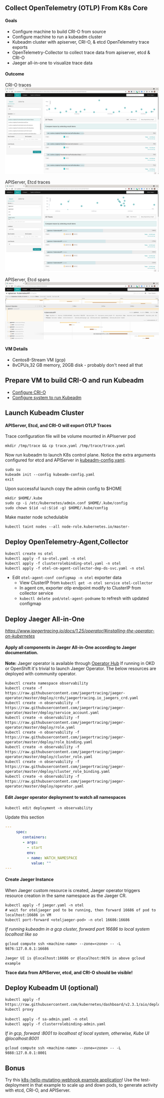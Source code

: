 ## Collect OpenTelemetry (OTLP) From K8s Core

#### Goals

* Configure machine to build CRI-O from source
* Configure machine to run a kubeadm cluster
* Kubeadm cluster with apiserver, CRI-O, & etcd OpenTelemetry trace exports
* OpenTelemetry-Collector to collect trace data from apiserver, etcd & CRI-O
* Jaeger all-in-one to visualize trace data

#### Outcome

CRI-O traces
![CRI-O Traces](images/crio-trace.png)

APIServer, Etcd traces
![APIServer & Etcd Traces](images/apiserver-etcd-trace-overview.png)

APIServer, Etcd spans
![APIServer, Etcd Spans](images/apiserver-etcd-trace.png)

#### VM Details

* Centos8-Stream VM (gcp)
* 8vCPUs,32 GB memory, 20GB disk - probably don't need all that

## Prepare VM to build CRI-O and run Kubeadm

* [Configure CRI-O](https://github.com/sallyom/otel-kubeadm/blob/main/crio-build-centos-8.md)
* [Configure system to run Kubeadm](https://github.com/sallyom/otel-kubeadm/blob/main/kubeadm-setup.md)


## Launch Kubeadm Cluster

#### APIServer, Etcd, and CRI-O will export OTLP Traces

Trace configuration file will be volume mounted in APIserver pod

```shell
mkdir /tmp/trace && cp trace.yaml /tmp/trace/trace.yaml
```

Now run kubeadm to launch K8s control plane. Notice the extra arguments
configured for etcd and APIServer in [kubeadm-config.yaml](https://github.com/sallyom/otel-kubeadm/blob/main/kubeadm-config.yaml).

```shell
sudo su
kubeadm init --config kubeadm-config.yaml
exit
```

Upon successful launch copy the admin config to $HOME

```shell
mkdir $HOME/.kube
sudo cp -i /etc/kubernetes/admin.conf $HOME/.kube/config
sudo chown $(id -u):$(id -g) $HOME/.kube/config
```

Make master node schedulable

```shell
kubectl taint nodes --all node-role.kubernetes.io/master-
```

## Deploy OpenTelemetry-Agent,Collector

```shell
kubectl create ns otel
kubectl apply -f sa-otel.yaml -n otel
kubectl apply -f clusterrolebinding-otel.yaml -n otel 
kubectl apply -f otel-cm-agent-collector-dep-ds-svc.yaml -n otel
```

* Edit `otel-agent-conf configmap -n otel` exporter data
    * View ClusterIP from `kubectl get -n otel service otel-collector`
    * In agent cm, exporter otlp endpoint modify to ClusterIP from collector service
    * `kubectl delete pod/otel-agent-podname` to refresh with updated configmap

## Deploy Jaeger All-in-One
*https://www.jaegertracing.io/docs/1.25/operator/#installing-the-operator-on-kubernetes*

#### Apply all components in Jaeger All-in-One according to Jaeger documentation.

**Note:** Jaeger operator is available through [Operator Hub](https://operatorhub.io/)
If running in OKD or OpenShift it's trivial to launch Jaeger Operator. The below resources are
deployed with community operator.

```shell
kubectl create namespace observability
kubectl create -f https://raw.githubusercontent.com/jaegertracing/jaeger-operator/master/deploy/crds/jaegertracing.io_jaegers_crd.yaml 
kubectl create -n observability -f https://raw.githubusercontent.com/jaegertracing/jaeger-operator/master/deploy/service_account.yaml
kubectl create -n observability -f https://raw.githubusercontent.com/jaegertracing/jaeger-operator/master/deploy/role.yaml
kubectl create -n observability -f https://raw.githubusercontent.com/jaegertracing/jaeger-operator/master/deploy/role_binding.yaml
kubectl create -n observability -f https://raw.githubusercontent.com/jaegertracing/jaeger-operator/master/deploy/cluster_role.yaml
kubectl create -n observability -f https://raw.githubusercontent.com/jaegertracing/jaeger-operator/master/deploy/cluster_role_binding.yaml
kubectl create -n observability -f https://raw.githubusercontent.com/jaegertracing/jaeger-operator/master/deploy/operator.yaml
```

#### Edit Jaeger operator deployment to watch all namespaces

```shell
kubectl edit deployment -n observability
```

Update this section

```yaml
---
     spec:
        containers:
        - args:
          - start
          env:
          - name: WATCH_NAMESPACE
            value: ""
---
```

#### Create Jaeger Instance

When Jaeger custom resource is created, Jaeger operator triggers resource creation 
in the same namespace as the Jaeger CR.

```shell
kubectl apply -f jaeger.yaml -n otel
# wait for oteljaeger pod to be running, then forward 16686 of pod to localhost:16686 in VM
kubectl port-forward <oteljaeger-pod> -n otel 16686:16686
```

*If running kubeadm in a gcp cluster, forward port 16686 to local system localhost like so*

```shell
gcloud compute ssh <machine-name> --zone=<zone> -- -L 9876:127.0.0.1:16686
```

`Jaeger UI is @localhost:16686 or @localhost:9876 in above gcloud example`      

**Trace data from APIServer, etcd, and CRI-O should be visible!**

## Deploy Kubeadm UI (optional)

```shell
kubectl apply -f https://raw.githubusercontent.com/kubernetes/dashboard/v2.3.1/aio/deploy/recommended.yaml
kubectl proxy

kubectl apply -f sa-admin.yaml -n otel
kubectl apply -f clusterrolebinding-admin.yaml
```

*If in gcp, forward :8001 to localhost of local system, otherwise, Kube UI @localhost:8001*

```shell
gcloud compute ssh <machine-name> --zone=<zone> -- -L 9888:127.0.0.1:8001
```

## Bonus
Try this [k8s-hello-mutating-webhook example application](https://github.com/sallyom/k8s-hello-mutating-webhook)!
Use the test-deployment in that example to scale up and down pods, to generate activity with
etcd, CRI-O, and APIServer.
